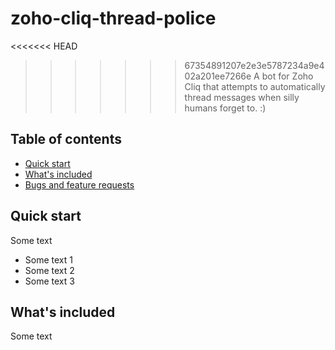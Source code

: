 # zoho-cliq-thread-police
<<<<<<< HEAD
 
>>>>>>> 67354891207e2e3e5787234a9e402a201ee7266e
    A bot for Zoho Cliq that attempts to automatically thread messages when silly humans forget to. :)
  </p>

## Table of contents

- [Quick start](#quick-start)
- [What's included](#whats-included)
- [Bugs and feature requests](#bugs-and-feature-requests)

## Quick start

Some text

- Some text 1
- Some text 2
- Some text 3


## What's included

Some text
